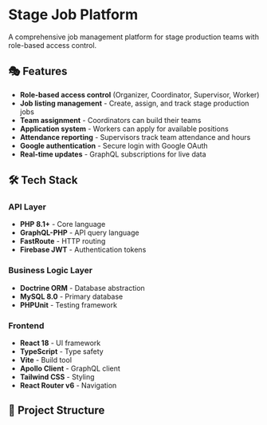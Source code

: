 # Stage Job Platform

A comprehensive job management platform for stage production teams with role-based access control.

## 🎭 Features

- **Role-based access control** (Organizer, Coordinator, Supervisor, Worker)
- **Job listing management** - Create, assign, and track stage production jobs
- **Team assignment** - Coordinators can build their teams
- **Application system** - Workers can apply for available positions
- **Attendance reporting** - Supervisors track team attendance and hours
- **Google authentication** - Secure login with Google OAuth
- **Real-time updates** - GraphQL subscriptions for live data

## 🛠️ Tech Stack

### API Layer
- **PHP 8.1+** - Core language
- **GraphQL-PHP** - API query language
- **FastRoute** - HTTP routing
- **Firebase JWT** - Authentication tokens

### Business Logic Layer
- **Doctrine ORM** - Database abstraction
- **MySQL 8.0** - Primary database
- **PHPUnit** - Testing framework

### Frontend
- **React 18** - UI framework
- **TypeScript** - Type safety
- **Vite** - Build tool
- **Apollo Client** - GraphQL client
- **Tailwind CSS** - Styling
- **React Router v6** - Navigation

## 📁 Project Structure